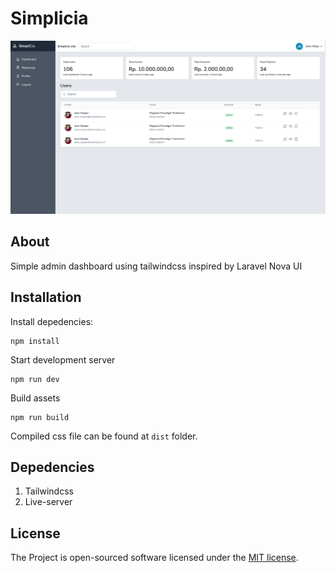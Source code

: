 # Simplicia

![img-1]('./../images/simplicia.png)

## About
Simple admin dashboard using tailwindcss inspired by Laravel Nova UI

## Installation
Install depedencies:
```
npm install
```

Start development server
```
npm run dev
```

Build assets
```
npm run build
```

Compiled css file can be found at `dist` folder.

## Depedencies
1. Tailwindcss
2. Live-server

## License
The Project is open-sourced software licensed under the [MIT license](https://opensource.org/licenses/MIT).
